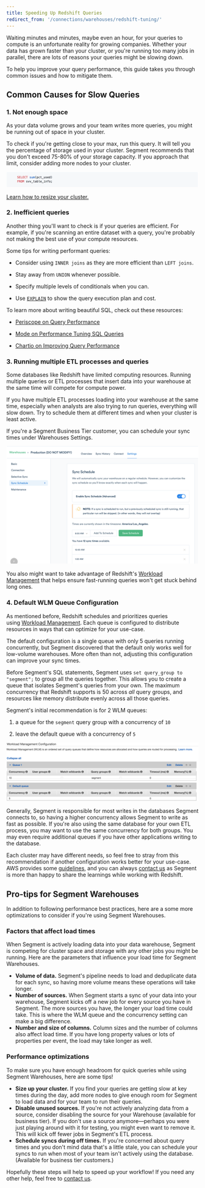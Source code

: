 ```yaml
---
title: Speeding Up Redshift Queries 
redirect_from: '/connections/warehouses/redshift-tuning/'
---
```


Waiting minutes and minutes, maybe even an hour, for your queries to compute is an unfortunate reality for growing companies. Whether your data has grown faster than your cluster, or you're running too many jobs in parallel, there are lots of reasons your queries might be slowing down.

To help you improve your query performance, this guide takes you through common issues and how to mitigate them.

## Common Causes for Slow Queries

### 1\. Not enough space

As your data volume grows and your team writes more queries, you might be running out of space in your cluster.

To check if you're getting close to your max, run this query. It will tell you the percentage of storage used in your cluster. Segment recommends that you don't exceed 75-80% of your storage capacity. If you approach that limit, consider adding more nodes to your cluster.

![](images/asset_HvZs8FpE.png)

[Learn how to resize your cluster.](http://docs.aws.amazon.com/redshift/latest/mgmt/rs-resize-tutorial.html)

### 2\. Inefficient queries

Another thing you'll want to check is if your queries are efficient. For example, if you're scanning an entire dataset with a query, you're probably not making the best use of your compute resources.

Some tips for writing performant queries:

*   Consider using `INNER joins` as they are more efficient than `LEFT joins`.

*   Stay away from `UNION` whenever possible.

*   Specify multiple levels of conditionals when you can.

*   Use [`EXPLAIN`](https://www.periscopedata.com/blog/explain-and-other-tools-for-query-optimization.html) to show the query execution plan and cost.


To learn more about writing beautiful SQL, check out these resources:

*   [Periscope on Query Performance](https://www.periscopedata.com/amazon-redshift-guide/helpful-admin-queries#query-performance)

*   [Mode on Performance Tuning SQL Queries](https://community.modeanalytics.com/sql/tutorial/sql-performance-tuning/)

*   [Chartio on Improving Query Performance](https://support.chartio.com/knowledgebase/improving-query-performance)


### 3\. Running multiple ETL processes and queries

Some databases like Redshift have limited computing resources. Running multiple queries or ETL processes that insert data into your warehouse at the same time will compete for compute power.

If you have multiple ETL processes loading into your warehouse at the same time, especially when analysts are also trying to run queries, everything will slow down. Try to schedule them at different times and when your cluster is least active.

If you're a Segment Business Tier customer, you can schedule your sync times under Warehouses Settings.

![](images/asset_fRccrNNd.png)

You also might want to take advantage of Redshift's [Workload Management](http://docs.aws.amazon.com/redshift/latest/dg/c_workload_mngmt_classification.html) that helps ensure fast-running queries won't get stuck behind long ones.

### 4\. Default WLM Queue Configuration

As mentioned before, Redshift schedules and prioritizes queries using [Workload Management](http://docs.aws.amazon.com/redshift/latest/dg/c_workload_mngmt_classification.html). Each queue is configured to distribute resources in ways that can optimize for your use-case.

The default configuration is a single queue with only 5 queries running concurrently, but Segment discovered that the default only works well for low-volume warehouses. More often than not, adjusting this configuration can improve your sync times.

Before Segment's SQL statements, Segment uses `set query_group to "segment";` to group all the queries together. This allows you to create a queue that isolates Segment's queries from your own. The maximum concurrency that Redshift supports is 50 across _all_ query groups, and resources like memory distribute evenly across all those queries.

Segment's initial recommendation is for 2 WLM queues:

1.  a queue for the `segment` query group with a concurrency of `10`

2.  leave the default queue with a concurrency of `5`


![](images/asset_sHNEIURK.png)

Generally, Segment is responsible for most writes in the databases Segment connects to, so having a higher concurrency allows Segment to write as fast as possible. If you're also using the same database for your own ETL process, you may want to use the same concurrency for both groups. You may even require additional queues if you have other applications writing to the database.

Each cluster may have different needs, so feel free to stray from this recommendation if another configuration works better for your use-case. AWS provides some [guidelines](http://docs.aws.amazon.com/redshift/latest/dg/tutorial-configuring-workload-management.html), and you can always [contact us](https://segment.com/help/contact/) as Segment is more than happy to share the learnings while working with Redshift.

## Pro-tips for Segment Warehouses

In addition to following performance best practices, here are a some more optimizations to consider if you're using Segment Warehouses.

### Factors that affect load times

When Segment is actively loading data into your data warehouse, Segment is competing for cluster space and storage with any other jobs you might be running. Here are the parameters that influence your load time for Segment Warehouses.

*   **Volume of data.** Segment's pipeline needs to load and deduplicate data for each sync, so having more volume means these operations will take longer.
*   **Number of sources.** When Segment starts a sync of your data into your warehouse, Segment kicks off a new job for every source you have in Segment. The more sources you have, the longer your load time could take. This is where the WLM queue and the concurrency setting can make a big difference.
*   **Number and size of columns.** Column sizes and the number of columns also affect load time. If you have long property values or lots of properties per event, the load may take longer as well.

### Performance optimizations

To make sure you have enough headroom for quick queries while using Segment Warehouses, here are some tips!

*   **Size up your cluster.** If you find your queries are getting slow at key times during the day, add more nodes to give enough room for Segment to load data and for your team to run their queries.
*   **Disable unused sources.** If you're not actively analyzing data from a source, consider disabling the source for your Warehouse (available for business tier). If you don't use a source anymore—perhaps you were just playing around with it for testing, you might even want to remove it. This will kick off fewer jobs in Segment's ETL process.
*   **Schedule syncs during off times.** If you're concerned about query times and you don't mind data that's a little stale, you can schedule your syncs to run when most of your team isn't actively using the database. (Available for business tier customers.)

Hopefully these steps will help to speed up your workflow! If you need any other help, feel free to [contact us](https://segment.com/help/contact/).
